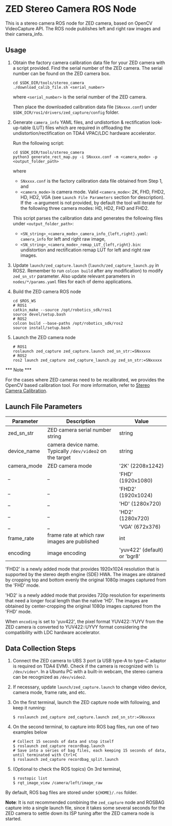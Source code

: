 ZED Stereo Camera ROS Node
==========================
This is a stereo camera ROS node for ZED camera, based on OpenCV VideoCapture API. The ROS node publishes left and right raw images and their camera_info.

## Usage

1. Obtain the factory camera calibration data file for your ZED camera with a script provided. Find the serial number of the ZED camera. The serial number can be found on the ZED camera box.
    ```
    cd $SDK_DIR/tools/stereo_camera
    ./download_calib_file.sh <serial_number>
    ```
    where `<serial_number>` is the serial number of the ZED camera.

    Then place the downloaded calibration data file (`SNxxxx.conf`) under `$SDK_DIR/ros1/drivers/zed_capture/config` folder.

2. Generate `camera_info` YAML files, and undistortion & rectification look-up-table (LUT) files which are required in offloading the undistortion/rectification on TDA4 VPAC/LDC hardware accelerator.

    Run the following script:
    ```
    cd $SDK_DIR/tools/stereo_camera
    python3 generate_rect_map.py -i SNxxxx.conf -m <camera_mode> -p <output_folder_path>
    ```
    where
    * `SNxxxx.conf` is the factory calibration data file obtained from Step 1, and
    * `<camera_mode>` is camera mode. Valid `<camera_mode>`: 2K, FHD, FHD2, HD, HD2, VGA (see ``Launch File Parameters`` section for description). If the `-m` argument is not provided, by default the tool will iterate for the following three camera modes: HD, HD2, FHD and FHD2.

    This script parses the calibration data and generates the following files under `<output_folder_path>`:

    * `<SN_string>_<camera_mode>_camera_info_{left,right}.yaml`: `camera_info` for left and right raw image,
    * `<SN_string>_<camera_mode>_remap_LUT_{left,right}.bin`: undistortion and rectification remap LUT for left and right raw images.

3. Update `launch/zed_capture.launch` (`launch/zed_capture_launch.py` in ROS2. Remember to run `colcon build` after any modification) to modify `zed_sn_str` parameter. Also update relevant parameters in `nodes/*/params.yaml` files for each of demo applications.

4. Build the ZED camera ROS node
    ```
    cd $ROS_WS
    # ROS1
    catkin_make --source /opt/robotics_sdk/ros1
    source devel/setup.bash
    # ROS2
    colcon build --base-paths /opt/robotics_sdk/ros2
    source install/setup.bash
    ```

5. Launch the ZED camera node
    ```
    # ROS1
    roslaunch zed_capture zed_capture.launch zed_sn_str:=SNxxxxx
    # ROS2
    ros2 launch zed_capture zed_capture_launch.py zed_sn_str:=SNxxxxx
    ```

*** Note ***

For the cases where ZED cameras need to be recalibrated, we provides the OpenCV based calibration tool. For more information, refer to [Stereo Camera Calibration](../../../tools/stereo_camera/calibration/README.md).

## Launch File Parameters

 Parameter     | Description                                                               | Value
---------------|---------------------------------------------------------------------------|-------------------------
 zed_sn_str    | ZED camera serial number string                                           | string
 device_name   | camera device name. Typically `/dev/video2` on the target                 | string
 camera_mode   | ZED camera mode                                                           | '2K' (2208x1242)
 _             | _                                                                         | 'FHD' (1920x1080)
 _             | _                                                                         | 'FHD2' (1920x1024)
 _             | _                                                                         | 'HD' (1280x720)
 _             | _                                                                         | 'HD2' (1280x720)
 _             | _                                                                         | 'VGA' (672x376)
 frame_rate    | frame rate at which raw images are published                              | int
 encoding      | image encoding                                                            | 'yuv422' (default) or 'bgr8'

'FHD2' is a newly added mode that provides 1920x1024 resolution that is supported by the stereo depth engine (SDE) HWA. The images are obtained by cropping top and bottom evenly the original 1080p images captured from the 'FHD' mode.

'HD2' is a newly added mode that provides 720p resolution for experiments that need a longer focal length than the native 'HD'. The images are obtained by center-cropping the original 1080p images captured from the 'FHD' mode.

When `encoding` is set to 'yuv422', the pixel format YUV422::YUYV from the ZED camera is converted to YUV422::UYVY format considering the compatibility with LDC hardware accelerator.

## Data Collection Steps

1. Connect the ZED camera to UBS 3 port (a USB type-A to type-C adaptor is required on TDA4 EVM). Check if the camera is recognized with `ls /dev/video*`. In a Ubuntu PC with a built-in webcam, the stereo camera can be recognized as `/dev/video2`.

2. If necessary, update `launch/zed_capture.launch` to change video device, camera mode, frame rate, and etc.

3. On the first terminal, launch the ZED capture node with following, and keep it running:
    ```
    $ roslaunch zed_capture zed_capture.launch zed_sn_str:=SNxxxxx
    ```

4. On the second terminal, to capture into ROS bag files, run one of two examples below

    ```
    # Collect 15 seconds of data and stop itself
    $ roslaunch zed_capture recordbag.launch
    # Save into a series of bag files, each keeping 15 seconds of data, until terminated with Ctrl+C
    $ roslaunch zed_capture recordbag_split.launch
    ```

5. (Optional to check the ROS topics) On 3rd terminal,
    ```
    $ rostopic list
    $ rqt_image_view /camera/left/image_raw
    ```

By default, ROS bag files are stored under `${HOME}/.ros` folder.

**Note**: It is not recommended combining the `zed_capture` node and ROSBAG capture into a single launch file, since it takes some several seconds for the ZED camera to settle down its ISP tuning after the ZED camera node is started.

